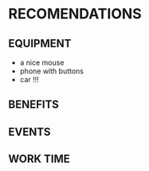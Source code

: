 # RECOMENDATIONS


## EQUIPMENT
- a nice mouse
- phone with buttons
- car !!!

## BENEFITS


## EVENTS


## WORK TIME

